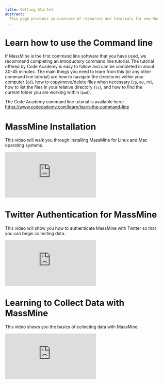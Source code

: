 ```yaml
---
title: Getting Started
abstract:
  This page provides an overview of resources and tutorials for new MassMine users. MassMine is a command line software, and users who are not familiar with a terminal interface should consider completing the command line tutorial offered below. There are also tutorials below for installing MassMine, authenticating your Twitter account for data collection, and for learning how to collect data with MassMine.
...
```


# Learn how to use the Command line

If MassMine is the first command line software that you have used, we recommend completing an introductory command line tutorial. The tutorial offered by Code Academy is easy to follow and can be completed in about 30-45 minutes. The main things you need to learn from this (or any other command line tutorial) are how to navigate the directories within your computer (`cd`), how to copy/move/delete files when necessary (`cp`, `mv`, `rm`), how to list the files in your relative directory (`ls`), and how to find the current folder you are working within (`pwd`).

The Code Academy command line tutorial is available here: <https://www.codecademy.com/learn/learn-the-command-line>

# MassMine Installation

This video will walk you through installing MassMine for Linux and Mac operating systems.

<iframe class="embed-responsive-item" src="https://www.youtube.com/embed/Lh6y1YoY7bc" frameborder="0" allowfullscreen></iframe>

# Twitter Authentication for MassMine

This video will show you how to authenticate MassMine with Twitter so that you can begin collecting data.

<iframe class="embed-responsive-item" src="https://www.youtube.com/embed/wsBKFjP8NQQ" frameborder="0" allowfullscreen></iframe>

# Learning to Collect Data with MassMine

This video shows you the basics of collecting data with MassMine.

<iframe class="embed-responsive-item" src="https://www.youtube.com/embed/Bm6z7K0k3Vg" frameborder="0" allowfullscreen></iframe>
